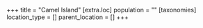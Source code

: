 +++
title = "Camel Island"
[extra.loc]
population = ""
[taxonomies]
location_type = []
parent_location = []
+++

